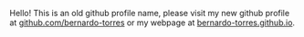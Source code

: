 Hello! This is an old github profile name, please visit my new github profile at [github.com/bernardo-torres](https://github.com/bernardo-torres) or my webpage at [bernardo-torres.github.io](https://bernardo-torres.github.io/).

